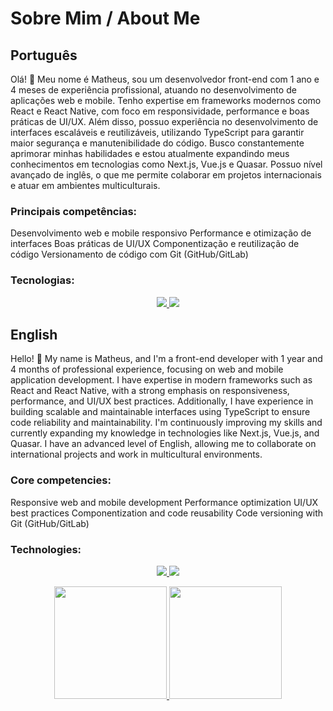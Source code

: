 <link rel="stylesheet" type='text/css' href="https://cdn.jsdelivr.net/gh/devicons/devicon@latest/devicon.min.css" />

# Sobre Mim / About Me

## Português

Olá! 👋 Meu nome é Matheus, sou um desenvolvedor front-end com 1 ano e 4 meses de experiência profissional, atuando no desenvolvimento de aplicações web e mobile. Tenho expertise em frameworks modernos como React e React Native, com foco em responsividade, performance e boas práticas de UI/UX. Além disso, possuo experiência no desenvolvimento de interfaces escaláveis e reutilizáveis, utilizando TypeScript para garantir maior segurança e manutenibilidade do código. Busco constantemente aprimorar minhas habilidades e estou atualmente expandindo meus conhecimentos em tecnologias como Next.js, Vue.js e Quasar. Possuo nível avançado de inglês, o que me permite colaborar em projetos internacionais e atuar em ambientes multiculturais.

### Principais competências:

   Desenvolvimento web e mobile responsivo
   Performance e otimização de interfaces
   Boas práticas de UI/UX
   Componentização e reutilização de código
   Versionamento de código com Git (GitHub/GitLab)

### Tecnologias:

<p align="center">
  <a href="https://skillicons.dev">
    <img src="https://skillicons.dev/icons?i=js,html,css,bash,cs,cpp,d3,dart,react,figma" />
    <img src="https://skillicons.dev/icons?i=flutter,git,github,gitlab,materialui,tailwind,ts,vite,vercel,vue" />
  </a>
</p>



## English

Hello! 👋 My name is Matheus, and I'm a front-end developer with 1 year and 4 months of professional experience, focusing on web and mobile application development. I have expertise in modern frameworks such as React and React Native, with a strong emphasis on responsiveness, performance, and UI/UX best practices. Additionally, I have experience in building scalable and maintainable interfaces using TypeScript to ensure code reliability and maintainability. I'm continuously improving my skills and currently expanding my knowledge in technologies like Next.js, Vue.js, and Quasar. I have an advanced level of English, allowing me to collaborate on international projects and work in multicultural environments.

### Core competencies:

   Responsive web and mobile development
   Performance optimization
   UI/UX best practices
   Componentization and code reusability
   Code versioning with Git (GitHub/GitLab)

### Technologies:

<p align="center">
  <a href="https://skillicons.dev">
    <img src="https://skillicons.dev/icons?i=js,html,css,bash,cs,d3,dart,react,figma" />
    <img src="https://skillicons.dev/icons?i=flutter,git,gitlab,materialui,tailwind,ts,vite,vercel,vue" />
  </a>
</p>

<div>
   <p align="center">
<a href="https://github.com/Masthw">
<img loading="lazy" height="180em" src="https://github-readme-stats.vercel.app/api/top-langs/?username=Masthw&layout=compact&langs_count=7&theme=dracula"/>
<img loading="lazy" height="180em" src="https://github-readme-stats.vercel.app/api?username=Masthw&show_icons=true&theme=dracula&include_all_commits=true&count_private=true"/>
   </p>
</div>
